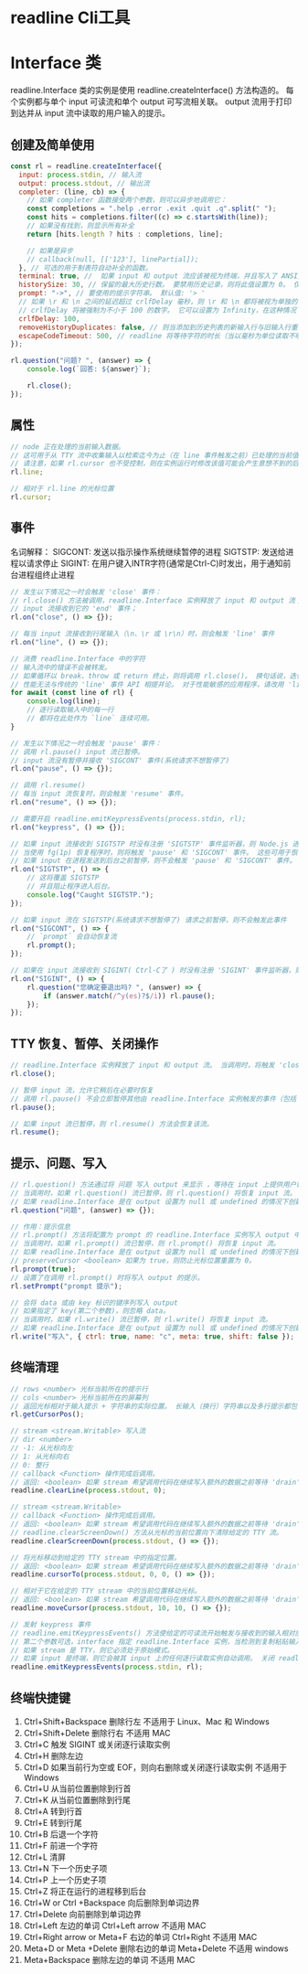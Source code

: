 # readline Cli工具

# Interface 类
readline.Interface 类的实例是使用 readline.createInterface() 方法构造的。 每个实例都与单个 input 可读流和单个 output 可写流相关联。 output 流用于打印到达并从 input 流中读取的用户输入的提示。
## 创建及简单使用
```js
const rl = readline.createInterface({
  input: process.stdin, // 输入流
  output: process.stdout, // 输出流
  completer: (line, cb) => {
    // 如果 completer 函数接受两个参数，则可以异步地调用它：
    const completions = ".help .error .exit .quit .q".split(" ");
    const hits = completions.filter((c) => c.startsWith(line));
    // 如果没有找到，则显示所有补全
    return [hits.length ? hits : completions, line];

    // 如果是异步
    // callback(null, [['123'], linePartial]);
  }, // 可选的用于制表符自动补全的函数。
  terminal: true, //  如果 input 和 output 流应该被视为终端，并且写入了 ANSI/VT100 转义码，则为 true。 默认值: 在实例化时检查 output 流上的 isTTY。
  historySize: 30, // 保留的最大历史行数。 要禁用历史记录，则将此值设置为 0。 仅当 terminal 由用户或内部的 output 检查设置为 true 时，此选项才有意义，否则历史缓存机制根本不会初始化。
  prompt: "->", // 要使用的提示字符串。 默认值: '> '
  // 如果 \r 和 \n 之间的延迟超过 crlfDelay 毫秒，则 \r 和 \n 都将被视为单独的行尾输入。
  // crlfDelay 将被强制为不小于 100 的数字。 它可以设置为 Infinity，在这种情况下，\r 后跟 \n 将始终被视为单个换行符（这对于具有 \r\n 行分隔符的文件读取可能是合理的）。 默认值: 100。
  crlfDelay: 100,
  removeHistoryDuplicates: false, // 则当添加到历史列表的新输入行与旧输入行重复时，这将从列表中删除旧行
  escapeCodeTimeout: 500, // readline 将等待字符的时长（当以毫秒为单位读取不明确的键序列时，既可以使用目前读取的输入形成完整的键序列，又可以采用额外的输入来完成更长的键序列）
});

rl.question("问题? ", (answer) => {
    console.log(`回答: ${answer}`);

    rl.close();
});
```

## 属性
```js
// node 正在处理的当前输入数据。
// 这可用于从 TTY 流中收集输入以检索迄今为止（在 line 事件触发之前）已处理的当前值。 一旦触发 line 事件，则此属性将是空字符串。
// 请注意，如果 rl.cursor 也不受控制，则在实例运行时修改该值可能会产生意想不到的后果。
rl.line;

// 相对于 rl.line 的光标位置
rl.cursor;
```

## 事件

名词解释：
SIGCONT: 发送以指示操作系统继续暂停的进程
SIGTSTP: 发送给进程以请求停止
SIGINT: 在用户键入INTR字符(通常是Ctrl-C)时发出，用于通知前台进程组终止进程
```js
// 发生以下情况之一时会触发 'close' 事件：
// rl.close() 方法被调用，readline.Interface 实例释放了 input 和 output 流；
// input 流接收到它的 'end' 事件；
rl.on("close", () => {});

// 每当 input 流接收到行尾输入（\n、\r 或 \r\n）时，则会触发 'line' 事件
rl.on("line", () => {});

// 消费 readline.Interface 中的字符
// 输入流中的错误不会被转发。
// 如果循环以 break、throw 或 return 终止，则将调用 rl.close()。 换句话说，迭代 readline.Interface 将始终完全消费输入流
// 性能无法与传统的 'line' 事件 API 相提并论。 对于性能敏感的应用程序，请改用 'line'。
for await (const line of rl) {
    console.log(line);
    // 逐行读取输入中的每一行
    // 都将在此处作为 `line` 连续可用。
}

// 发生以下情况之一时会触发 'pause' 事件：
// 调用 rl.pause() input 流已暂停。
// input 流没有暂停并接收 'SIGCONT' 事件(系统请求不想暂停了)
rl.on("pause", () => {});

// 调用 rl.resume()
// 每当 input 流恢复时，则会触发 'resume' 事件。
rl.on("resume", () => {});

// 需要开启 readline.emitKeypressEvents(process.stdin, rl);
rl.on("keypress", () => {});

// 如果 input 流接收到 SIGTSTP 时没有注册 'SIGTSTP' 事件监听器，则 Node.js 进程将被发送到后台。
// 当使用 fg(1p) 恢复程序时，则将触发 'pause' 和 'SIGCONT' 事件。 这些可用于恢复 input 流。
// 如果 input 在进程发送到后台之前暂停，则不会触发 'pause' 和 'SIGCONT' 事件。
rl.on("SIGTSTP", () => {
    // 这将覆盖 SIGTSTP
    // 并且阻止程序进入后台。
    console.log("Caught SIGTSTP.");
});

// 如果 input 流在 SIGTSTP(系统请求不想暂停了) 请求之前暂停，则不会触发此事件
rl.on("SIGCONT", () => {
    // `prompt` 会自动恢复流
    rl.prompt();
});

// 如果在 input 流接收到 SIGINT( Ctrl-C了 ) 时没有注册 'SIGINT' 事件监听器，则将触发 'pause' 事件。
rl.on("SIGINT", () => {
    rl.question("您确定要退出吗? ", (answer) => {
        if (answer.match(/^y(es)?$/i)) rl.pause();
    });
});
```

## TTY 恢复、暂停、关闭操作
```js
// readline.Interface 实例释放了 input 和 output 流。 当调用时，将触发 'close' 事件。
rl.close();

// 暂停 input 流，允许它稍后在必要时恢复
// 调用 rl.pause() 不会立即暂停其他由 readline.Interface 实例触发的事件（包括 'line'）。
rl.pause();

// 如果 input 流已暂停，则 rl.resume() 方法会恢复该流。
rl.resume();
```

## 提示、问题、写入
```js
// rl.question() 方法通过将 问题 写入 output 来显示 ，等待在 input 上提供用户输入，然后调用 callback 函数，将提供的输入作为第一个参数传入。
// 当调用时，如果 rl.question() 流已暂停，则 rl.question() 将恢复 input 流。
// 如果 readline.Interface 是在 output 设置为 null 或 undefined 的情况下创建的，则不会写入 query。
rl.question("问题", (answer) => {});

// 作用：提示信息
// rl.prompt() 方法将配置为 prompt 的 readline.Interface 实例写入 output 中的新行，以便为用户提供用于提供输入的新位置。
// 当调用时，如果 rl.prompt() 流已暂停，则 rl.prompt() 将恢复 input 流。
// 如果 readline.Interface 是在 output 设置为 null 或 undefined 的情况下创建的，则不会写入提示。
// preserveCursor <boolean> 如果为 true，则防止光标位置重置为 0。
rl.prompt(true);
// 设置了在调用 rl.prompt() 时将写入 output 的提示。
rl.setPrompt("prompt 提示");

// 会将 data 或由 key 标识的键序列写入 output
// 如果指定了 key(第二个参数)，则忽略 data。
// 当调用时，如果 rl.write() 流已暂停，则 rl.write() 将恢复 input 流。
// 如果 readline.Interface 是在 output 设置为 null 或 undefined 的情况下创建的，则不会写入 data 和 key。
rl.write("写入", { ctrl: true, name: "c", meta: true, shift: false });
```

## 终端清理
```js
// rows <number> 光标当前所在的提示行
// cols <number> 光标当前所在的屏幕列
// 返回光标相对于输入提示 + 字符串的实际位置。 长输入（换行）字符串以及多行提示都包含在计算中
rl.getCursorPos();

// stream <stream.Writable> 写入流
// dir <number>
// -1: 从光标向左
// 1: 从光标向右
// 0: 整行
// callback <Function> 操作完成后调用。
// 返回: <boolean> 如果 stream 希望调用代码在继续写入额外的数据之前等待 'drain' 事件被触发，则为 false；否则为 true。
readline.clearLine(process.stdout, 0);

// stream <stream.Writable>
// callback <Function> 操作完成后调用。
// 返回: <boolean> 如果 stream 希望调用代码在继续写入额外的数据之前等待 'drain' 事件被触发，则为 false；否则为 true。
// readline.clearScreenDown() 方法从光标的当前位置向下清除给定的 TTY 流。
readline.clearScreenDown(process.stdout, () => {});

// 将光标移动到给定的 TTY stream 中的指定位置。
// 返回: <boolean> 如果 stream 希望调用代码在继续写入额外的数据之前等待 'drain' 事件被触发，则为 false；否则为 true。
readline.cursorTo(process.stdout, 0, 0, () => {});

// 相对于它在给定的 TTY stream 中的当前位置移动光标。
// 返回: <boolean> 如果 stream 希望调用代码在继续写入额外的数据之前等待 'drain' 事件被触发，则为 false；否则为 true。
readline.moveCursor(process.stdout, 10, 10, () => {});

// 发射 keypress 事件
// readline.emitKeypressEvents() 方法使给定的可读流开始触发与接收到的输入相对应的 'keypress' 事件。
// 第二个参数可选，interface 指定 readline.Interface 实例，当检测到复制粘贴输入时禁用自动完成。
// 如果 stream 是 TTY，则它必须处于原始模式。
// 如果 input 是终端，则它会被其 input 上的任何逐行读取实例自动调用。 关闭 readline 实例不会阻止 input 触发 'keypress' 事件。
readline.emitKeypressEvents(process.stdin, rl);
```

## 终端快捷键
1. Ctrl+Shift+Backspace	删除行左	不适用于 Linux、Mac 和 Windows
2. Ctrl+Shift+Delete	删除行右	不适用 MAC
3. Ctrl+C	触发 SIGINT 或关闭逐行读取实例
4. Ctrl+H	删除左边
5. Ctrl+D	如果当前行为空或 EOF，则向右删除或关闭逐行读取实例  不适用于 Windows
6. Ctrl+U	从当前位置删除到行首
7. Ctrl+K	从当前位置删除到行尾
8. Ctrl+A	转到行首
9. Ctrl+E	转到行尾
10. Ctrl+B	后退一个字符
11. Ctrl+F	前进一个字符
12. Ctrl+L	清屏
13. Ctrl+N	下一个历史子项
14. Ctrl+P	上一个历史子项
15. Ctrl+Z	将正在运行的进程移到后台
16. Ctrl+W or Ctrl +Backspace	向后删除到单词边界 
17. Ctrl+Delete	向前删除到单词边界	
18. Ctrl+Left 左边的单词	Ctrl+Left arrow 不适用 MAC
19. Ctrl+Right arrow or Meta+F	右边的单词	Ctrl+Right 不适用 MAC
20. Meta+D or Meta +Delete	删除右边的单词	Meta+Delete 不适用 windows
21. Meta+Backspace	删除左边的单词	不适用 MAC
